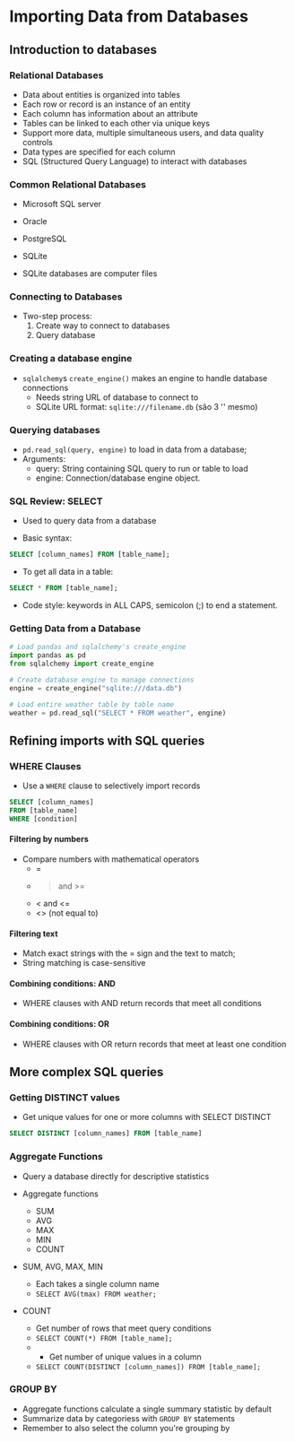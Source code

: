 # Importing Data from Databases

## Introduction to databases

### Relational Databases

- Data about entities is organized into tables
- Each row or record is an instance of an entity
- Each column has information about an attribute
- Tables can be linked to each other via unique keys
- Support more data, multiple simultaneous users, and data quality controls
- Data types are specified for each column
- SQL (Structured Query Language) to interact with databases

### Common Relational Databases

- Microsoft SQL server
- Oracle
- PostgreSQL
- SQLite

- SQLite databases are computer files

### Connecting to Databases

- Two-step process:
  1. Create way to connect to databases
  2. Query database

### Creating a database engine

- `sqlalchemy`s `create_engine()` makes an engine to handle database connections
  - Needs string URL of database to connect to
  - SQLite URL format: `sqlite:///filename.db` (são 3 '\' mesmo)

### Querying databases

- `pd.read_sql(query, engine)` to load in data from a database;
- Arguments:
  - query: String containing SQL query to run or table to load
  - engine: Connection/database engine object.

### SQL Review: SELECT

- Used to query data from a database

- Basic syntax:
```sql
SELECT [column_names] FROM [table_name];
```

- To get all data in a table:
```sql
SELECT * FROM [table_name];
```

- Code style: keywords in ALL CAPS, semicolon (;) to end a statement.

### Getting Data from a Database

```python
# Load pandas and sqlalchemy's create_engine
import pandas as pd
from sqlalchemy import create_engine

# Create database engine to manage connections
engine = create_engine("sqlite:///data.db")

# Load entire weather table by table name
weather = pd.read_sql("SELECT * FROM weather", engine)
```

## Refining imports with SQL queries

### WHERE Clauses

- Use a `WHERE` clause to selectively import records

```sql
SELECT [column_names]
FROM [table_name]
WHERE [condition]
```

#### Filtering by numbers

- Compare numbers with mathematical operators
  - =
  - > and >= 
  - < and <=
  - <> (not equal to)

#### Filtering text

- Match exact strings with the = sign and the text to match;
- String matching is case-sensitive

#### Combining conditions: AND

- WHERE clauses with AND return records that meet all conditions

#### Combining conditions: OR

- WHERE clauses with OR return records that meet at least one condition

## More complex SQL queries

### Getting DISTINCT values

- Get unique values for one or more columns with SELECT DISTINCT

```sql
SELECT DISTINCT [column_names] FROM [table_name]
```

### Aggregate Functions

- Query a database directly for descriptive statistics
- Aggregate functions
  - SUM
  - AVG
  - MAX
  - MIN
  - COUNT

- SUM, AVG, MAX, MIN
  - Each takes a single column name
  - `SELECT AVG(tmax) FROM weather;`
- COUNT
  - Get number of rows that meet query conditions
  - `SELECT COUNT(*) FROM [table_name];`
  - - Get number of unique values in a column
  - `SELECT COUNT(DISTINCT [column_names]) FROM [table_name];`

### GROUP BY

- Aggregate functions calculate a single summary statistic by default
- Summarize data by categoriess with `GROUP BY` statements
- Remember to also select the column you're grouping by
